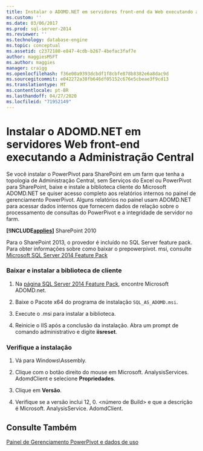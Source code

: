 ```yaml
---
title: Instalar o ADOMD.NET em servidores front-end da Web executando a administração central | Microsoft Docs
ms.custom: ''
ms.date: 03/06/2017
ms.prod: sql-server-2014
ms.reviewer: ''
ms.technology: database-engine
ms.topic: conceptual
ms.assetid: c2372180-e847-4cdb-b267-4befac3faf7e
author: maggiesMSFT
ms.author: maggies
manager: craigg
ms.openlocfilehash: f36e00a9393dcbdf1f8cbfe878b8382e6a8dac9d
ms.sourcegitcommit: e042272a38fb646df05152c676e5cbeae3f9cd13
ms.translationtype: MT
ms.contentlocale: pt-BR
ms.lasthandoff: 04/27/2020
ms.locfileid: "71952149"
---
```

# <a name="install-adomdnet-on-web-front-end-servers-running-central-administration"></a>Instalar o ADOMD.NET em servidores Web front-end executando a Administração Central
  Se você instalar o PowerPivot para SharePoint em um farm que tenha a topologia de Administração Central, sem Serviços do Excel ou PowerPivot para SharePoint, baixe e instale a biblioteca cliente do Microsoft ADOMD.NET se quiser acesso completo aos relatórios internos no painel de gerenciamento PowerPivot. Alguns relatórios no painel usam ADOMD.NET para acessar dados internos que fornecem dados de relação sobre o processamento de consultas do PowerPivot e a integridade de servidor no farm.  
  
 **[!INCLUDE[applies](../../includes/applies-md.md)]** SharePoint 2010  
  
 Para o SharePoint 2013, o provedor é incluído no SQL Server feature pack. Para obter informações sobre como baixar o prepowerpivot. msi, consulte [Microsoft SQL Server 2014 Feature Pack](https://www.microsoft.com/download/details.aspx?id=35577)  
  
### <a name="download-and-install-the-client-library"></a>Baixar e instalar a biblioteca de cliente  
  
1.  Na [página SQL Server 2014 Feature Pack](https://go.microsoft.com/fwlink/?LinkID=296473), encontre Microsoft ADOMD.net.  
  
2.  Baixe o Pacote x64 do programa de instalação `SQL_AS_ADOMD.msi`.  
  
3.  Execute o .msi para instalar a biblioteca.  
  
4.  Reinicie o IIS após a conclusão da instalação. Abra um prompt de comando administrativo e digite **iisreset**.  
  
### <a name="verify-installation"></a>Verifique a instalação  
  
1.  Vá para Windows\Assembly.  
  
2.  Clique com o botão direito do mouse em Microsoft. AnalysisServices. AdomdClient e selecione **Propriedades**.  
  
3.  Clique em **Versão**.  
  
4.  Verifique se a versão inclui 12, 0. \<número de Build> e que a descrição é Microsoft. AnalysisService. AdomdClient.  
  
## <a name="see-also"></a>Consulte Também  
 [Painel de Gerenciamento PowerPivot e dados de uso](https://docs.microsoft.com/analysis-services/power-pivot-sharepoint/power-pivot-management-dashboard-and-usage-data)  
  
  
